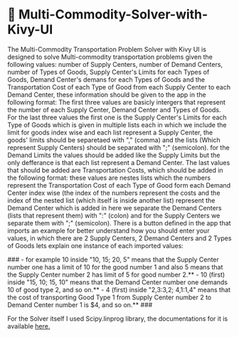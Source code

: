 # 🐍 Multi-Commodity-Solver-with-Kivy-UI
<p>The Multi-Commodity Transportation Problem Solver with Kivy UI is designed to solve Multi-commodity transportation problems given the following values: number of Supply Centers, number of Demand Centers, number of Types of Goods,
Supply Center's Limits for each Types of Goods, Demand Center's demans for each Types of Goods and the Transportation Cost of each Type of Good from each Supply Center to each
Demand Center, these information should be given to the app in the following format:
  The first three values are basicly intergers that represent the number of each Supply Center, Demand Center and Types of Goods.
  For the last three values the first one is the Supply Center's Limits for each Type of Goods which is given in multiple lists each in which we include the limit for goods index wise
  and each list represent a Supply Center, the goods' limits should be separetaed with "," (comma) and the lists (Which represent Supply Centers) should be separated with ";" (semicolon).
  for the Demand Limits the values should be added like the Supply Limits but the only defferance is that each list represent a Demand Center.
  The last values that should be added are Transportation Costs, which should be added in the following format: these values are nestes lists which the numbers represent the Transportation
  Cost of each Type of Good form each Demand Center index wise (the index of the numbers represent the costs and the index of the nested list (which itself is inside another list) represent the Demand Center
  which is added in here we separate the Demand Centers (lists that represent them) with ":" (colon) and for the Supply Centers we separate them with ";" (semicolon).
There is a button defined in the app that imports an example for better understand how you should enter your values, in which there are 2 Supply Centers, 2 Demand Centers and 2 Types of Goods
lets explain one instance of each imported values:<p/>
###
  - for example 10 inside "10, 15; 20, 5" means that the Supply Center number one has a limit of 10 for the good number 1 and also 5 means that the Supply Center number 2 has limit of 5 for good number 2.**
  - 10 (first) inside "15, 10; 15, 10" means that the Demand Center number one demands 10 of good type 2, and so on.**
  - 4 (first) inside "2,3:3,2; 4,1:1,4" means that the cost of transporting Good Type 1 from Supply Center number 2 to Demand Center number 1 is $4, and so on.**
###
<p>For the Solver itself I used Scipy.linprog library, the documentations for it is available <a href="https://docs.scipy.org/doc/scipy/reference/optimize.linprog-highs.html">here.<a/><p/>

